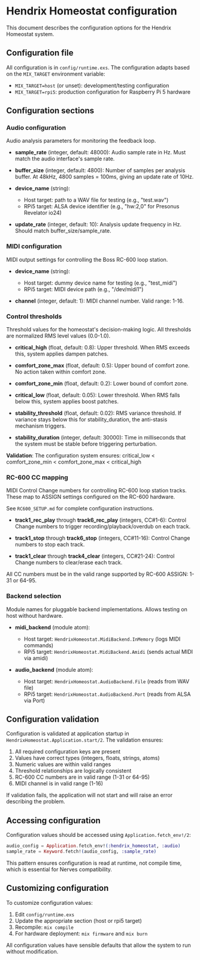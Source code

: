# Hendrix Homeostat configuration

This document describes the configuration options for the Hendrix Homeostat system.

## Configuration file

All configuration is in `config/runtime.exs`. The configuration adapts based on the `MIX_TARGET` environment variable:

- `MIX_TARGET=host` (or unset): development/testing configuration
- `MIX_TARGET=rpi5`: production configuration for Raspberry Pi 5 hardware

## Configuration sections

### Audio configuration

Audio analysis parameters for monitoring the feedback loop.

- **sample_rate** (integer, default: 48000): Audio sample rate in Hz. Must match the audio interface's sample rate.

- **buffer_size** (integer, default: 4800): Number of samples per analysis buffer. At 48kHz, 4800 samples = 100ms, giving an update rate of 10Hz.

- **device_name** (string):
  - Host target: path to a WAV file for testing (e.g., "test.wav")
  - RPi5 target: ALSA device identifier (e.g., "hw:2,0" for Presonus Revelator io24)

- **update_rate** (integer, default: 10): Analysis update frequency in Hz. Should match buffer_size/sample_rate.

### MIDI configuration

MIDI output settings for controlling the Boss RC-600 loop station.

- **device_name** (string):
  - Host target: dummy device name for testing (e.g., "test_midi")
  - RPi5 target: MIDI device path (e.g., "/dev/midi1")

- **channel** (integer, default: 1): MIDI channel number. Valid range: 1-16.

### Control thresholds

Threshold values for the homeostat's decision-making logic. All thresholds are normalized RMS level values (0.0-1.0).

- **critical_high** (float, default: 0.8): Upper threshold. When RMS exceeds this, system applies dampen patches.

- **comfort_zone_max** (float, default: 0.5): Upper bound of comfort zone. No action taken within comfort zone.

- **comfort_zone_min** (float, default: 0.2): Lower bound of comfort zone.

- **critical_low** (float, default: 0.05): Lower threshold. When RMS falls below this, system applies boost patches.

- **stability_threshold** (float, default: 0.02): RMS variance threshold. If variance stays below this for stability_duration, the anti-stasis mechanism triggers.

- **stability_duration** (integer, default: 30000): Time in milliseconds that the system must be stable before triggering perturbation.

**Validation**: The configuration system ensures: critical_low < comfort_zone_min < comfort_zone_max < critical_high

### RC-600 CC mapping

MIDI Control Change numbers for controlling RC-600 loop station tracks. These map to ASSIGN settings configured on the RC-600 hardware.

See `RC600_SETUP.md` for complete configuration instructions.

- **track1_rec_play** through **track6_rec_play** (integers, CC#1-6): Control Change numbers to trigger recording/playback/overdub on each track.

- **track1_stop** through **track6_stop** (integers, CC#11-16): Control Change numbers to stop each track.

- **track1_clear** through **track4_clear** (integers, CC#21-24): Control Change numbers to clear/erase each track.

All CC numbers must be in the valid range supported by RC-600 ASSIGN: 1-31 or 64-95.

### Backend selection

Module names for pluggable backend implementations. Allows testing on host without hardware.

- **midi_backend** (module atom):
  - Host target: `HendrixHomeostat.MidiBackend.InMemory` (logs MIDI commands)
  - RPi5 target: `HendrixHomeostat.MidiBackend.Amidi` (sends actual MIDI via amidi)

- **audio_backend** (module atom):
  - Host target: `HendrixHomeostat.AudioBackend.File` (reads from WAV file)
  - RPi5 target: `HendrixHomeostat.AudioBackend.Port` (reads from ALSA via Port)

## Configuration validation

Configuration is validated at application startup in `HendrixHomeostat.Application.start/2`. The validation ensures:

1. All required configuration keys are present
2. Values have correct types (integers, floats, strings, atoms)
3. Numeric values are within valid ranges
4. Threshold relationships are logically consistent
5. RC-600 CC numbers are in valid range (1-31 or 64-95)
6. MIDI channel is in valid range (1-16)

If validation fails, the application will not start and will raise an error describing the problem.

## Accessing configuration

Configuration values should be accessed using `Application.fetch_env!/2`:

```elixir
audio_config = Application.fetch_env!(:hendrix_homeostat, :audio)
sample_rate = Keyword.fetch!(audio_config, :sample_rate)
```

This pattern ensures configuration is read at runtime, not compile time, which is essential for Nerves compatibility.

## Customizing configuration

To customize configuration values:

1. Edit `config/runtime.exs`
2. Update the appropriate section (host or rpi5 target)
3. Recompile: `mix compile`
4. For hardware deployment: `mix firmware` and `mix burn`

All configuration values have sensible defaults that allow the system to run without modification.
